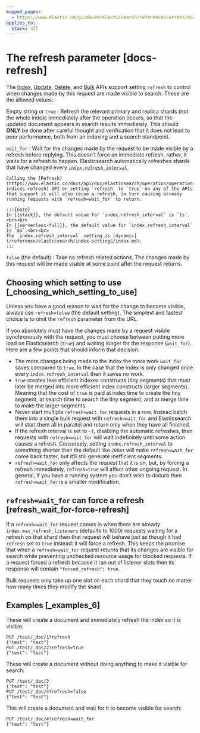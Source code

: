 ```yaml
---
mapped_pages:
  - https://www.elastic.co/guide/en/elasticsearch/reference/current/docs-refresh.html
applies_to:
  stack: all
---
```


# The refresh parameter [docs-refresh]

The [Index](https://www.elastic.co/docs/api/doc/elasticsearch/operation/operation-create), [Update](https://www.elastic.co/docs/api/doc/elasticsearch/operation/operation-update), [Delete](https://www.elastic.co/docs/api/doc/elasticsearch/operation/operation-delete), and [Bulk](https://www.elastic.co/docs/api/doc/elasticsearch/operation/operation-bulk) APIs support setting `refresh` to control when changes made by this request are made visible to search. These are the allowed values:

Empty string or `true`
:   Refresh the relevant primary and replica shards (not the whole index) immediately after the operation occurs, so that the updated document appears in search results immediately. This should **ONLY** be done after careful thought and verification that it does not lead to poor performance, both from an indexing and a search standpoint.

`wait_for`
:   Wait for the changes made by the request to be made visible by a refresh before replying. This doesn’t force an immediate refresh, rather, it waits for a refresh to happen. Elasticsearch automatically refreshes shards that have changed every [`index.refresh_interval`](/reference/elasticsearch/index-settings/index-modules.md#index-refresh-interval-setting).

    Calling the [Refresh](https://www.elastic.co/docs/api/doc/elasticsearch/operation/operation-indices-refresh) API or setting `refresh` to `true` on any of the APIs that support it will also cause a refresh, in turn causing already running requests with `refresh=wait_for` to return.

    :::{note}
    In {{stack}}, the default value for `index.refresh_interval` is `1s`.<br><br>
    In {{serverless-full}}, the default value for `index.refresh_interval` is `5s`.<br><br>
    The `index.refresh_interval` setting is [dynamic](/reference/elasticsearch/index-settings/index.md). 
    :::

`false` (the default)
:   Take no refresh related actions. The changes made by this request will be made visible at some point after the request returns.


## Choosing which setting to use [_choosing_which_setting_to_use]

Unless you have a good reason to wait for the change to become visible, always use `refresh=false` (the default setting). The simplest and fastest choice is to omit the `refresh` parameter from the URL.

If you absolutely must have the changes made by a request visible synchronously with the request, you must choose between putting more load on Elasticsearch (`true`) and waiting longer for the response (`wait_for`). Here are a few points that should inform that decision:

* The more changes being made to the index the more work `wait_for` saves compared to `true`. In the case that the index is only changed once every `index.refresh_interval` then it saves no work.
* `true` creates less efficient indexes constructs (tiny segments) that must later be merged into more efficient index constructs (larger segments). Meaning that the cost of `true` is paid at index time to create the tiny segment, at search time to search the tiny segment, and at merge time to make the larger segments.
* Never start multiple `refresh=wait_for` requests in a row. Instead batch them into a single bulk request with `refresh=wait_for` and Elasticsearch will start them all in parallel and return only when they have all finished.
* If the refresh interval is set to `-1`, disabling the automatic refreshes, then requests with `refresh=wait_for` will wait indefinitely until some action causes a refresh. Conversely, setting `index.refresh_interval` to something shorter than the default like `200ms` will make `refresh=wait_for` come back faster, but it’ll still generate inefficient segments.
* `refresh=wait_for` only affects the request that it is on, but, by forcing a refresh immediately, `refresh=true` will affect other ongoing request. In general, if you have a running system you don’t wish to disturb then `refresh=wait_for` is a smaller modification.


## `refresh=wait_for` can force a refresh [refresh_wait_for-force-refresh]

If a `refresh=wait_for` request comes in when there are already `index.max_refresh_listeners` (defaults to 1000) requests waiting for a refresh on that shard then that request will behave just as though it had `refresh` set to `true` instead: it will force a refresh. This keeps the promise that when a `refresh=wait_for` request returns that its changes are visible for search while preventing unchecked resource usage for blocked requests. If a request forced a refresh because it ran out of listener slots then its response will contain `"forced_refresh": true`.

Bulk requests only take up one slot on each shard that they touch no matter how many times they modify the shard.


## Examples [_examples_6]

These will create a document and immediately refresh the index so it is visible:

```console
PUT /test/_doc/1?refresh
{"test": "test"}
PUT /test/_doc/2?refresh=true
{"test": "test"}
```

These will create a document without doing anything to make it visible for search:

```console
PUT /test/_doc/3
{"test": "test"}
PUT /test/_doc/4?refresh=false
{"test": "test"}
```

This will create a document and wait for it to become visible for search:

```console
PUT /test/_doc/4?refresh=wait_for
{"test": "test"}
```

